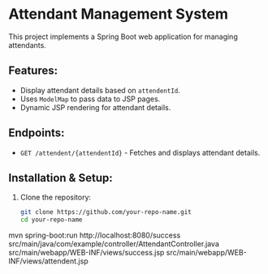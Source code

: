 # Attendant Management System

This project implements a Spring Boot web application for managing attendants. 

## Features:
- Display attendant details based on `attendentId`.
- Uses `ModelMap` to pass data to JSP pages.
- Dynamic JSP rendering for attendant details.

## Endpoints:
- `GET /attendent/{attendentId}` - Fetches and displays attendant details.

## Installation & Setup:
1. Clone the repository:
   ```sh
   git clone https://github.com/your-repo-name.git
   cd your-repo-name
mvn spring-boot:run
http://localhost:8080/success
src/main/java/com/example/controller/AttendantController.java
src/main/webapp/WEB-INF/views/success.jsp
src/main/webapp/WEB-INF/views/attendent.jsp
